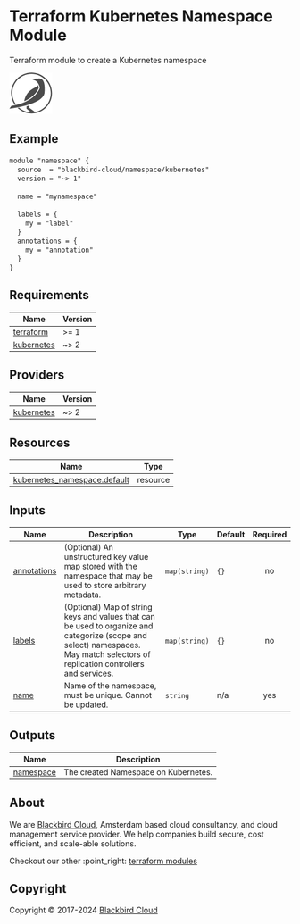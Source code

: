 <!-- BEGIN_TF_DOCS -->
# Terraform Kubernetes Namespace Module
Terraform module to create a Kubernetes namespace

[![blackbird-logo](https://raw.githubusercontent.com/blackbird-cloud/terraform-module-template/main/.config/logo_simple.png)](https://blackbird.cloud)

## Example
```hcl
module "namespace" {
  source  = "blackbird-cloud/namespace/kubernetes"
  version = "~> 1"

  name = "mynamespace"

  labels = {
    my = "label"
  }
  annotations = {
    my = "annotation"
  }
}
```

## Requirements

| Name | Version |
|------|---------|
| <a name="requirement_terraform"></a> [terraform](#requirement\_terraform) | >= 1 |
| <a name="requirement_kubernetes"></a> [kubernetes](#requirement\_kubernetes) | ~> 2 |

## Providers

| Name | Version |
|------|---------|
| <a name="provider_kubernetes"></a> [kubernetes](#provider\_kubernetes) | ~> 2 |

## Resources

| Name | Type |
|------|------|
| [kubernetes_namespace.default](https://registry.terraform.io/providers/hashicorp/kubernetes/latest/docs/resources/namespace) | resource |

## Inputs

| Name | Description | Type | Default | Required |
|------|-------------|------|---------|:--------:|
| <a name="input_annotations"></a> [annotations](#input\_annotations) | (Optional) An unstructured key value map stored with the namespace that may be used to store arbitrary metadata. | `map(string)` | `{}` | no |
| <a name="input_labels"></a> [labels](#input\_labels) | (Optional) Map of string keys and values that can be used to organize and categorize (scope and select) namespaces. May match selectors of replication controllers and services. | `map(string)` | `{}` | no |
| <a name="input_name"></a> [name](#input\_name) | Name of the namespace, must be unique. Cannot be updated. | `string` | n/a | yes |

## Outputs

| Name | Description |
|------|-------------|
| <a name="output_namespace"></a> [namespace](#output\_namespace) | The created Namespace on Kubernetes. |

## About

We are [Blackbird Cloud](https://blackbird.cloud), Amsterdam based cloud consultancy, and cloud management service provider. We help companies build secure, cost efficient, and scale-able solutions.

Checkout our other :point\_right: [terraform modules](https://registry.terraform.io/namespaces/blackbird-cloud)

## Copyright

Copyright © 2017-2024 [Blackbird Cloud](https://blackbird.cloud)
<!-- END_TF_DOCS -->